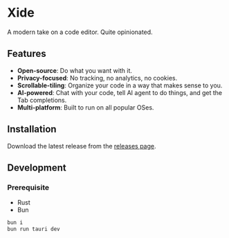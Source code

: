 # Xide

A modern take on a code editor. Quite opinionated.

## Features
- **Open-source**: Do what you want with it.
- **Privacy-focused**: No tracking, no analytics, no cookies.
- **Scrollable-tiling**: Organize your code in a way that makes sense to you.
- **AI-powered**: Chat with your code, tell AI agent to do things, and get the Tab completions.
- **Multi-platform**: Built to run on all popular OSes.

## Installation

Download the latest release from the [releases page](https://github.com/ryuz/xide/releases).

## Development

### Prerequisite
- Rust
- Bun

```bash
bun i
bun run tauri dev
```
